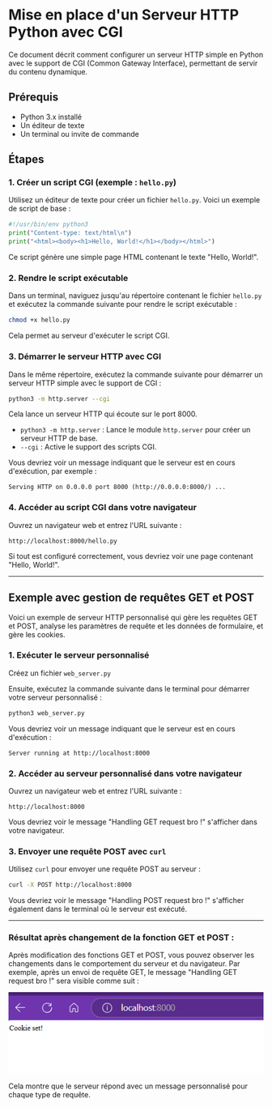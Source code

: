 # Mise en place d'un Serveur HTTP Python avec CGI

Ce document décrit comment configurer un serveur HTTP simple en Python avec le support de CGI (Common Gateway Interface), permettant de servir du contenu dynamique.

## Prérequis

*   Python 3.x installé
*   Un éditeur de texte
*   Un terminal ou invite de commande

## Étapes

### 1. Créer un script CGI (exemple : `hello.py`)

Utilisez un éditeur de texte pour créer un fichier `hello.py`. Voici un exemple de script de base :

```python
#!/usr/bin/env python3
print("Content-type: text/html\n")
print("<html><body><h1>Hello, World!</h1></body></html>")
```

Ce script génère une simple page HTML contenant le texte "Hello, World!".

### 2. Rendre le script exécutable

Dans un terminal, naviguez jusqu'au répertoire contenant le fichier `hello.py` et exécutez la commande suivante pour rendre le script exécutable :

```bash
chmod +x hello.py
```

Cela permet au serveur d'exécuter le script CGI.

### 3. Démarrer le serveur HTTP avec CGI

Dans le même répertoire, exécutez la commande suivante pour démarrer un serveur HTTP simple avec le support de CGI :

```bash
python3 -m http.server --cgi
```

Cela lance un serveur HTTP qui écoute sur le port 8000.

*   `python3 -m http.server` : Lance le module `http.server` pour créer un serveur HTTP de base.
*   `--cgi` : Active le support des scripts CGI.

Vous devriez voir un message indiquant que le serveur est en cours d'exécution, par exemple :

```
Serving HTTP on 0.0.0.0 port 8000 (http://0.0.0.0:8000/) ...
```

### 4. Accéder au script CGI dans votre navigateur

Ouvrez un navigateur web et entrez l'URL suivante :

```
http://localhost:8000/hello.py
```

Si tout est configuré correctement, vous devriez voir une page contenant "Hello, World!".

---

## Exemple avec gestion de requêtes GET et POST

Voici un exemple de serveur HTTP personnalisé qui gère les requêtes GET et POST, analyse les paramètres de requête et les données de formulaire, et gère les cookies.

### 1. Exécuter le serveur personnalisé

Créez un fichier `web_server.py` 

Ensuite, exécutez la commande suivante dans le terminal pour démarrer votre serveur personnalisé :

```bash
python3 web_server.py
```

Vous devriez voir un message indiquant que le serveur est en cours d'exécution :

```
Server running at http://localhost:8000
```

### 2. Accéder au serveur personnalisé dans votre navigateur

Ouvrez un navigateur web et entrez l'URL suivante :

```
http://localhost:8000
```

Vous devriez voir le message "Handling GET request bro !" s'afficher dans votre navigateur.

### 3. Envoyer une requête POST avec `curl`

Utilisez `curl` pour envoyer une requête POST au serveur :

```bash
curl -X POST http://localhost:8000
```

Vous devriez voir le message "Handling POST request bro !" s'afficher également dans le terminal où le serveur est exécuté.

---

### Résultat après changement de la fonction GET et POST :

Après modification des fonctions GET et POST, vous pouvez observer les changements dans le comportement du serveur et du navigateur. Par exemple, après un envoi de requête GET, le message "Handling GET request bro !" sera visible comme suit :

![Exemple de réponse GET modifiée](images/image8.png)

Cela montre que le serveur répond avec un message personnalisé pour chaque type de requête.